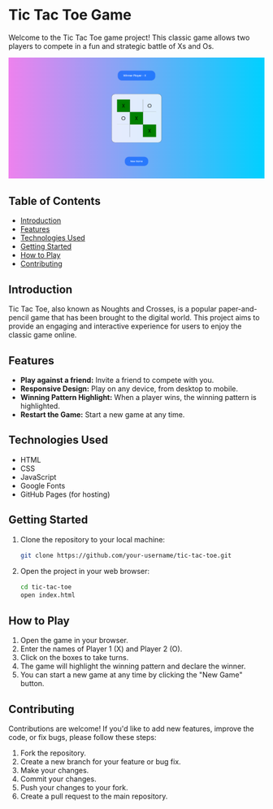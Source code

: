 # Tic Tac Toe Game

Welcome to the Tic Tac Toe game project! This classic game allows two players to compete in a fun and strategic battle of Xs and Os.

![![Tic Tac Toe](https://skimran-coder.github.io/TicTacToe/)](asset/titactoe.png)

## Table of Contents

- [Introduction](#introduction)
- [Features](#features)
- [Technologies Used](#technologies-used)
- [Getting Started](#getting-started)
- [How to Play](#how-to-play)
- [Contributing](#contributing)

## Introduction

Tic Tac Toe, also known as Noughts and Crosses, is a popular paper-and-pencil game that has been brought to the digital world. This project aims to provide an engaging and interactive experience for users to enjoy the classic game online.

## Features

- **Play against a friend:** Invite a friend to compete with you.
- **Responsive Design:** Play on any device, from desktop to mobile.
- **Winning Pattern Highlight:** When a player wins, the winning pattern is highlighted.
- **Restart the Game:** Start a new game at any time.

## Technologies Used

- HTML
- CSS
- JavaScript
- Google Fonts
- GitHub Pages (for hosting)

## Getting Started

1. Clone the repository to your local machine:

   ```bash
   git clone https://github.com/your-username/tic-tac-toe.git
   ```

2. Open the project in your web browser:

   ```bash
   cd tic-tac-toe
   open index.html
   ```

## How to Play

1. Open the game in your browser.
2. Enter the names of Player 1 (X) and Player 2 (O).
3. Click on the boxes to take turns.
4. The game will highlight the winning pattern and declare the winner.
5. You can start a new game at any time by clicking the "New Game" button.

## Contributing

Contributions are welcome! If you'd like to add new features, improve the code, or fix bugs, please follow these steps:

1. Fork the repository.
2. Create a new branch for your feature or bug fix.
3. Make your changes.
4. Commit your changes.
5. Push your changes to your fork.
6. Create a pull request to the main repository.

